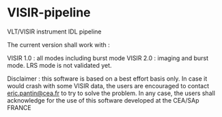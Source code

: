 # VISIR-pipeline
VLT/VISIR instrument IDL pipeline

The current version shall work with :

VISIR 1.0 : all modes including burst mode
VISIR 2.0 : imaging and burst mode. LRS mode is not validated yet.


Disclaimer : this software is based on a best effort basis only. In case it would crash with some VISIR data, the users are encouraged
to contact eric.pantin@cea.fr to try to solve the problem.
In any case, the users shall acknowledge for the use of this software
developed at the CEA/SAp FRANCE
